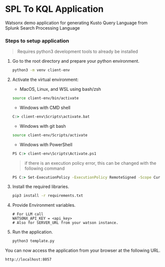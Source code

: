 # SPL To KQL Application

Watsonx demo application for generating Kusto Query Language from Splunk Search Processing Language

### Steps to setup application

> Requires python3 development tools to already be installed

1. Go to the root directory and prepare your python environment.

   ```sh
   python3 -m venv client-env
   ```

2. Activate the virtual environment:

   - MacOS, Linux, and WSL using bash/zsh

   ```sh
   source client-env/bin/activate
   ```

   - Windows with CMD shell

   ```cmd
   C:> client-env\Scripts\activate.bat
   ```

   - Windows with git bash

   ```sh
   source client-env/Scripts/activate
   ```

   - Windows with PowerShell

   ```cmd
   PS C:> client-env\Scripts\Activate.ps1
   ```

   > if there is an execution policy error, this can be changed with the following command

   ```cmd
   PS C:> Set-ExecutionPolicy -ExecutionPolicy RemoteSigned -Scope CurrentUser
   ```

3. Install the required libraries.

   ```sh
   pip3 install -r requirements.txt
   ```

4. Provide Environment variables.
   ```properties
   # For LLM call
   WATSONX_API_KEY = <api_key>
   # Also for SERVER_URL from your watson instance.
   ```

5. Run the application.

   ```sh
   python3 template.py
   ```

You can now access the application from your browser at the following URL.

```url
http://localhost:8057
```